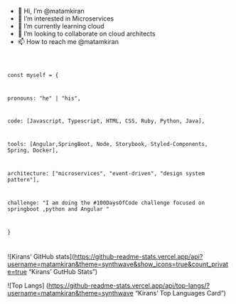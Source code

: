 - 👋 Hi, I’m @matamkiran
- 👀 I’m interested in Microservices
- 🌱 I’m currently learning cloud
- 💞️ I’m looking to collaborate on cloud architects
- 📫 How to reach me @matamkiran

<!---
matamkiran/matamkiran is a ✨ special ✨ repository because its `README.md` (this file) appears on your GitHub profile.
You can click the Preview link to take a look at your changes.
--->
<code>
  
const myself = {
  
  pronouns: "he" | "his", <br>
  
  code: [Javascript, Typescript, HTML, CSS, Ruby, Python, Java],
  
  tools: [Angular,SpringBoot, Node, Storybook, Styled-Components, Spring, Docker],
  
  architecture: ["microservices", "event-driven", "design system pattern"],
  
  challenge: "I am doing the #100DaysOfCode challenge focused on springboot ,python and Angular "<br>
  
}
  
</code>


![Kirans’ GitHub stats](https://github-readme-stats.vercel.app/api?username=matamkiran&theme=synthwave&show_icons=true&count_private=true “Kirans’ GutHub Stats”)

![Top Langs] (https://github-readme-stats.vercel.app/api/top-langs/?username=matamkiran&theme=synthwave “Kirans’ Top Languages Card”)
